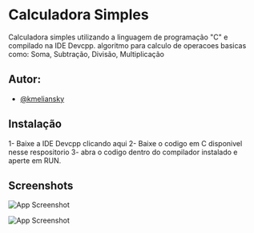 
# Calculadora Simples

Calculadora simples utilizando a linguagem de programação "C" e compilado na IDE Devcpp.
algoritmo para calculo de operacoes basicas como: Soma, Subtração, Divisão, Multiplicação


## Autor:

- [@kmeliansky](https://www.github.com/kmeliansky)


## Instalação

1- Baixe a IDE Devcpp clicando aqui
2- Baixe o codigo em C disponivel nesse respositorio
3- abra o codigo dentro do compilador instalado e aperte em RUN.


    
## Screenshots

![App Screenshot](https://via.placeholder.com/468x300?text=App+Screenshot+Here)

![App Screenshot](https://via.placeholder.com/468x300?text=App+Screenshot+Here)

